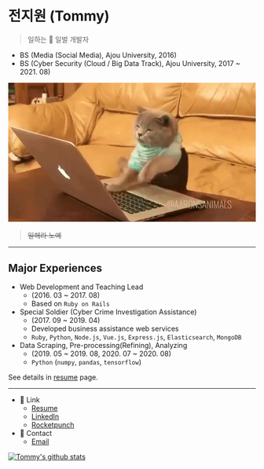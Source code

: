 # 전지원 (Tommy)

> 일하는 :bee: 일벌 개발자

- BS (Media (Social Media), Ajou University, 2016)
- BS (Cyber Security (Cloud / Big Data Track), Ajou University, 2017 ~ 2021. 08)

![Burning](https://github.com/g1-tommy/g1-tommy/blob/master/burning.gif?raw=true)

> ~~일해라 노예~~

---
## Major Experiences

- Web Development and Teaching Lead
  - (2016. 03 ~ 2017. 08)
  - Based on `Ruby on Rails`
- Special Soldier (Cyber Crime Investigation Assistance)
  - (2017. 09 ~ 2019. 04)
  - Developed business assistance web services
  - `Ruby`, `Python`, `Node.js`, `Vue.js`, `Express.js`, `Elasticsearch`, `MongoDB`
- Data Scraping, Pre-processing(Refining), Analyzing
  - (2019. 05 ~ 2019. 08, 2020. 07 ~ 2020. 08)
  - `Python` (`numpy`, `pandas`, `tensorflow`)

See details in [resume](https://g1-tommy.github.io/resume) page.

---

- 🔗  Link
  - [Resume](https://g1-tommy.github.io/resume)
  - [LinkedIn](https://www.linkedin.com/in/jiwon-jeon-835817125/)
  - [Rocketpunch](https://rocketpunch.com/@jiwonjeon)
- 💬  Contact
  - [Email](mailto:g1.tommy.jeon@gmail.com)

[![Tommy's github stats](https://github-readme-stats.vercel.app/api?username=g1-tommy)](https://github.com/anuraghazra/github-readme-stats)
